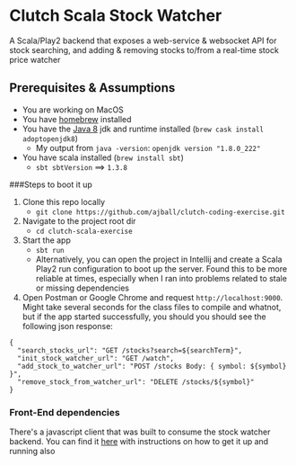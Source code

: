 # Clutch Scala Stock Watcher

A Scala/Play2 backend that exposes a web-service & websocket API for stock searching, and adding & removing stocks to/from a real-time stock price watcher

## Prerequisites & Assumptions

- You are working on MacOS
- You have [homebrew](https://brew.sh/) installed
- You have the [Java 8](https://adoptopenjdk.net/) jdk and runtime installed (`brew cask install adoptopenjdk8`)
	- My output from `java -version`: `openjdk version "1.8.0_222"`
- You have scala installed (`brew install sbt`)
	- `sbt sbtVersion` ==> `1.3.8`

###Steps to boot it up

1. Clone this repo locally
	- `git clone https://github.com/ajball/clutch-coding-exercise.git`
2. Navigate to the project root dir
	-  `cd clutch-scala-exercise`
3. Start the app
	- `sbt run`
	- Alternatively, you can open the project in Intellij and create a Scala Play2 run configuration to boot up the server. Found this to be more reliable at times, especially when I ran into problems related to stale or missing dependencies
4. Open Postman or Google Chrome and request `http://localhost:9000`. Might take several seconds for the class files to compile and whatnot, but if the app started successfully, you should you should see the following json response:

```
{
  "search_stocks_url": "GET /stocks?search=${searchTerm}",
  "init_stock_watcher_url": "GET /watch",
  "add_stock_to_watcher_url": "POST /stocks Body: { symbol: ${symbol} }",
  "remove_stock_from_watcher_url": "DELETE /stocks/${symbol}"
}
```

### Front-End dependencies

There's a javascript client that was built to consume the stock watcher backend. You can find it [here](https://github.com/ajball/clutch-coding-exercise-client) with instructions on how to get it up and running also
